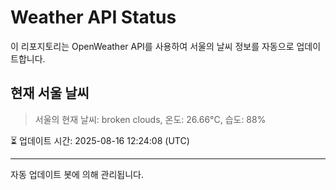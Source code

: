 
# Weather API Status

이 리포지토리는 OpenWeather API를 사용하여 서울의 날씨 정보를 자동으로 업데이트합니다.

## 현재 서울 날씨
> 서울의 현재 날씨: broken clouds, 온도: 26.66°C, 습도: 88%

⏳ 업데이트 시간: 2025-08-16 12:24:08 (UTC)

---
자동 업데이트 봇에 의해 관리됩니다.
